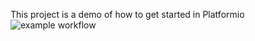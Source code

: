This project is a demo of how to get started in Platformio
![example workflow](https://github.com/ctapiero/adv_embedded/actions/workflows/main.yml/badge.svg)
